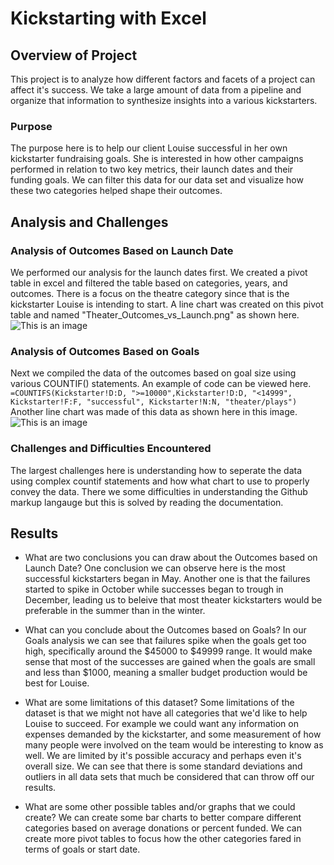 # Kickstarting with Excel

## Overview of Project
This project is to analyze how different factors and facets of a project can affect it's success. We take a large amount of data from a pipeline and organize that information to synthesize insights into a various kickstarters.

### Purpose
The purpose here is to help our client Louise successful in her own kickstarter fundraising goals. She is interested in how other campaigns performed in relation to two key metrics, their launch dates and their funding goals. We can filter this data for our data set and visualize how these two categories helped shape their outcomes. 

## Analysis and Challenges


### Analysis of Outcomes Based on Launch Date
We performed our analysis for the launch dates first. We created a pivot table in excel and filtered the table based on categories, years, and outcomes. There is a focus on the theatre category since that is the kickstarter Louise is intending to start. A line chart was created on this pivot table and named "Theater_Outcomes_vs_Launch.png" as shown here. 
![This is an image](https://i.imgur.com/tEw4NBN.png)


### Analysis of Outcomes Based on Goals
Next we compiled the data of the outcomes based on goal size using various COUNTIF() statements. An example of code can be viewed here. ```=COUNTIFS(Kickstarter!D:D, ">=10000",Kickstarter!D:D, "<14999", Kickstarter!F:F, "successful", Kickstarter!N:N, "theater/plays")``` Another line chart was made of this data as shown here in this image. ![This is an image](https://imgur.com/tEw4NBN)

### Challenges and Difficulties Encountered
The largest challenges here is understanding how to seperate the data using complex countif statements and how what chart to use to properly convey the data. There we some difficulties in understanding the Github markup langauge but this is solved by reading the documentation. 

## Results

- What are two conclusions you can draw about the Outcomes based on Launch Date?
One conclusion we can observe here is the most successful kickstarters began in May. Another one is that the failures started to spike in October while successes began to trough in December, leading us to beleive that most theater kickstarters would be preferable in the summer than in the winter. 

- What can you conclude about the Outcomes based on Goals?
In our Goals analysis we can see that failures spike when the goals get too high, specifically around the $45000 to $49999 range. It would make sense that most of the successes are gained when the goals are small and less than $1000, meaning a smaller budget production would be best for Louise.

- What are some limitations of this dataset?
Some limitations of the dataset is that we might not have all categories that we'd like to help Louise to succeed. For example we could want any information on expenses demanded by the kickstarter, and some measurement of how many people were involved on the team would be interesting to know as well. We are limited by it's possible accuracy and perhaps even it's overall size. We can see that there is some standard deviations and outliers in all data sets that much be considered that can throw off our results. 


- What are some other possible tables and/or graphs that we could create?
We can create some bar charts to better compare different categories based on average donations or percent funded. We can create more pivot tables to focus how the other categories fared in terms of goals or start date. 
